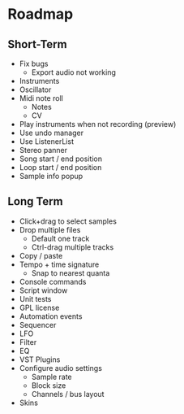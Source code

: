 # Roadmap

## Short-Term
- Fix bugs
  - Export audio not working
- Instruments
- Oscillator
- Midi note roll
  - Notes
  - CV
- Play instruments when not recording (preview)
- Use undo manager
- Use ListenerList
- Stereo panner
- Song start / end position
- Loop start / end position
- Sample info popup


## Long Term

- Click+drag to select samples
- Drop multiple files
  - Default one track
  - Ctrl-drag multiple tracks
- Copy / paste
- Tempo + time signature
  - Snap to nearest quanta
- Console commands
- Script window
- Unit tests
- GPL license
- Automation events
- Sequencer
- LFO
- Filter
- EQ
- VST Plugins
- Configure audio settings
  - Sample rate
  - Block size
  - Channels / bus layout
- Skins
